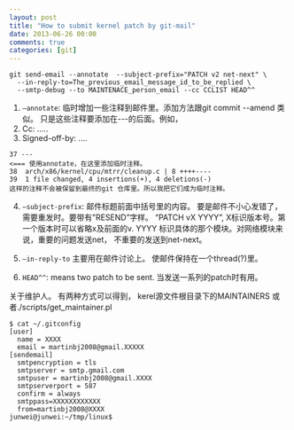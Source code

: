 ```yaml
---
layout: post
title: "How to submit kernel patch by git-mail"
date: 2013-06-26 00:00
comments: true
categories: [git]
---
```


```
git send-email --annotate  --subject-prefix="PATCH v2 net-next" \
  --in-reply-to=The_previous_email_message_id_to_be_replied \
  --smtp-debug --to MAINTENACE_person_email --cc CCLIST HEAD^^
```

1. `—annotate`: 临时增加一些注释到邮件里。添加方法跟git commit --amend 类似。 只是这些注释要添加在---的后面。例如，
2. Cc: .....
3. Signed-off-by: ....

```
37 ---
<=== 使用annotate，在这里添加临时注释。
38  arch/x86/kernel/cpu/mtrr/cleanup.c | 8 ++++----
39  1 file changed, 4 insertions(+), 4 deletions(-)
这样的注释不会被保留到最终的git 仓库里。所以我把它们成为临时注释。
```

4. `—subject-prefix`: 邮件标题前面中括号里的内容。 要是邮件不小心发错了，需要重发时。要带有”RESEND”字样。 “PATCH vX YYYY”, X标识版本号。第一个版本时可以省略x及前面的v. YYYY 标识具体的那个模块。对网络模块来说，重要的问题发送net， 不重要的发送到net-next。

5. `—in-reply-to` 主要用在邮件讨论上。 使邮件保持在一个thread(?)里。

6. `HEAD^^`: means two patch to be sent. 当发送一系列的patch时有用。

关于维护人。 有两种方式可以得到， kerel源文件根目录下的MAINTAINERS 或者./scripts/get_maintainer.pl

```
$ cat ~/.gitconfig
[user]
  name = XXXX
  email = martinbj2008@gmail.XXXXX
[sendemail]
  smtpencryption = tls
  smtpserver = smtp.gmail.com
  smtpuser = martinbj2008@gmail.XXXX
  smtpserverport = 587
  confirm = always
  smtppass=XXXXXXXXXXXX
  from=martinbj2008@XXXX
junwei@junwei:~/tmp/linux$
```
